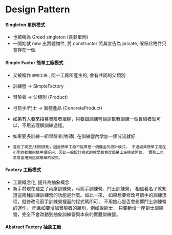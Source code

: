 # Design Pattern

#### Singleton 單例模式 

* 也被稱為 Greed singleton (貪婪單例)
* 一開始就 new 出實體物件, 將 constructor 將其宣告為 private, 確保此物件只會存在一個. 


#### Simple Factor 簡單工廠模式

* 又被稱作 `靜態工廠` , 同一工廠所產生的, 會有共同的父類別
* 訓練營 -> SimpleFactory
* 冒險者 -> 父類別 (Product)
* 弓箭手/鬥士 -> 實體產品 (ConcreteProduct)

* 如果有人要來招募冒險者組隊，只要跟訓練營說請幫我訓練一個冒險者就可以，不用去理解訓練過程。
* 如果要多訓練一組冒險者(牧師), 在訓練營內增加一個分流就好.

* `違反了開放/封閉原則，因此簡單工廠不能算是一個健全的設計模式，
不過如果簡單工廠在小型的軟體架構中很好用，因此一般設計模式的教學都會從簡單工廠模式開始，
實務上也常常會用到這個簡單的模式。`

#### Factory 工廠模式

* 工廠概念化, 提升為抽象概念
* 新手村現在建立了兩座訓練營，弓箭手訓練營、鬥士訓練營，
相信看名子就知道這兩種訓練訓練營的功能是什麼。如此一來，
如果想要修改弓箭手的訓練流程，就修改弓箭手訓練營裡面的程式碼即可，
不用擔心是否會影響鬥士訓練營的運作，
而且如要增加冒險者的類別，例如說劍士，
只要新增一座劍士訓練營，完全不會改動到抽象訓練營與本來的實體訓練營。

#### Abstract Factory 抽象工廠

